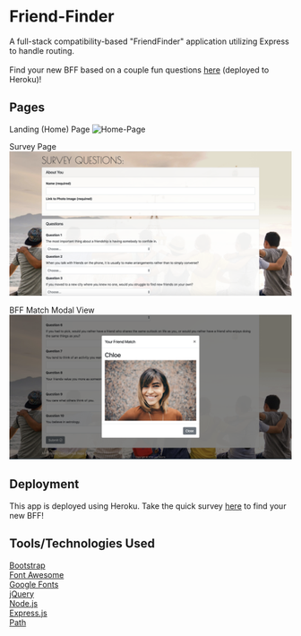 # Friend-Finder
A full-stack compatibility-based "FriendFinder" application utilizing Express to handle routing.<br><br>
Find your new BFF based on a couple fun questions <a href="https://friendfinder-chicago.herokuapp.com/">here</a> (deployed to Heroku)!

## Pages
Landing (Home) Page
![Home-Page](app/public/assets/images/view-home.png)

Survey Page
![Survey-Page](app/public/assets/images/view-survey.png)

BFF Match Modal View
![BFF-Modal](app/public/assets/images/view-BFFmatch.png)

## Deployment
This app is deployed using Heroku.  Take the quick survey <a href="https://friendfinder-chicago.herokuapp.com/">here</a> to find your new BFF! 

## Tools/Technologies Used
<a href="https://getbootstrap.com/">Bootstrap</a><br>
<a href="https://fontawesome.com/">Font Awesome</a><br>
<a href="https://fonts.google.com/">Google Fonts</a><br>
<a href="https://jquery.com/">jQuery</a><br>
<a href="https://nodejs.org/en/">Node.js</a><br>
<a href="https://www.npmjs.com/package/express">Express.js</a><br>
<a href="https://www.npmjs.com/package/path">Path</a>



